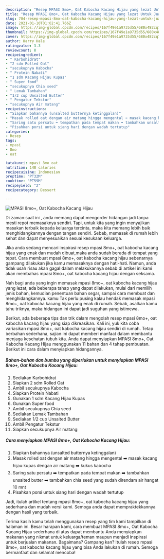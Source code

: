 ```yaml
---
description: "Resep MPASI 8mo+, Oat Kabocha Kacang Hijau yang lezat Untuk Jualan"
title: "Resep MPASI 8mo+, Oat Kabocha Kacang Hijau yang lezat Untuk Jualan"
slug: 704-resep-mpasi-8mo-oat-kabocha-kacang-hijau-yang-lezat-untuk-jualan
date: 2021-01-10T01:02:41.766Z
image: https://img-global.cpcdn.com/recipes/167f49e1a9735d55/680x482cq70/mpasi-8mo-oat-kabocha-kacang-hijau-foto-resep-utama.jpg
thumbnail: https://img-global.cpcdn.com/recipes/167f49e1a9735d55/680x482cq70/mpasi-8mo-oat-kabocha-kacang-hijau-foto-resep-utama.jpg
cover: https://img-global.cpcdn.com/recipes/167f49e1a9735d55/680x482cq70/mpasi-8mo-oat-kabocha-kacang-hijau-foto-resep-utama.jpg
author: Harry Hale
ratingvalue: 3.3
reviewcount: 8
recipeingredient:
- " Karbohidrat"
- "2 sdm Rolled Oat"
- "secukupnya Kabocha"
- " Protein Nabati"
- "1 sdm Kacang Hijau Kupas"
- " Super food"
- "secukupnya Chia seed"
- " Lemak Tambahan"
- "1/2 cup Unsalted Butter"
- " Pengatur Tekstur"
- "secukupnya Air matang"
recipeinstructions:
- "Siapkan bahannya (unsalted butternya ketinggalan)"
- "Masak rolled oat dengan air matang hingga mengental ➡️ masak kacang hijau kupas dengan air matang ➡️ kukus kabocha"
- "Saring satu persatu ➡️ tempatkan pada tempat makan ➡️ tambahkan unsalted butter ➡️ tambahkan chia seed yang sudah direndam air hangat 10 mnt"
- "Pisahkan porsi untuk siang hari dengan wadah tertutup"
categories:
- Resep
tags:
- mpasi
- 8mo
- oat

katakunci: mpasi 8mo oat 
nutrition: 148 calories
recipecuisine: Indonesian
preptime: "PT32M"
cooktime: "PT59M"
recipeyield: "2"
recipecategory: Dessert

---
```



![MPASI 8mo+, Oat Kabocha Kacang Hijau](https://img-global.cpcdn.com/recipes/167f49e1a9735d55/680x482cq70/mpasi-8mo-oat-kabocha-kacang-hijau-foto-resep-utama.jpg)

Di zaman  saat ini , anda memang dapat mengorder hidangan jadi tanpa mesti repot memasaknya sendiri. Tapi, untuk kita yang ingin menyajikan masakan terbaik kepada keluarga tercinta, maka kita memang lebih baik menghidangkannya dengan tangan sendiri. Sebab, memasak di rumah lebih sehat dan dapat menyesuaikan sesuai kesukaan keluarga.

Jika anda sedang mencari inspirasi resep mpasi 8mo+, oat kabocha kacang hijau yang enak dan mudah dibuat,maka anda sudah berada di tempat yang tepat. Cara membuat mpasi 8mo+, oat kabocha kacang hijau  sebenarnya gampang dilakukan jika kamu memasaknya dengan hati-hati. Namun, anda tidak usah risau akan gagal dalam melakukannya 
sebab di artikel ini kami akan membahas mpasi 8mo+, oat kabocha kacang hijau dengan seksama.  



Nah bagi anda yang ingin memasak mpasi 8mo+, oat kabocha kacang hijau yang lezat, ada beberapa tahap yang dapat dilakukan, mulai dari memilih jenis bahan, kemudian penentuan bahan segar, sampai cara membuat dan menghidangkannya. kamu Tak perlu pusing kalau hendak memasak mpasi 8mo+, oat kabocha kacang hijau yang enak di rumah. Sebab, asalkan kamu  tahu triknya, maka hidangan ini dapat jadi suguhan yang istimewa.

Berikut, ada beberapa tips dan trik dalam mengolah resep mpasi 8mo+, oat kabocha kacang hijau yang siap dikreasikan. Kali ini, yuk kita coba variasikan mpasi 8mo+, oat kabocha kacang hijau sendiri di rumah. Tetap berbahan sederhana, sajian ini dapat memberi manfaat dalam membantu menjaga kesehatan tubuh kita. Anda dapat menyiapkan MPASI 8mo+, Oat Kabocha Kacang Hijau menggunakan 11 bahan dan 4 tahap pembuatan. Berikut ini cara dalam menyiapkan hidangannya.

<!--inarticleads1-->

##### Bahan-bahan dan bumbu yang diperlukan untuk menyiapkan MPASI 8mo+, Oat Kabocha Kacang Hijau:

1. Sediakan  Karbohidrat
1. Siapkan 2 sdm Rolled Oat
1. Ambil secukupnya Kabocha
1. Siapkan  Protein Nabati
1. Gunakan 1 sdm Kacang Hijau Kupas
1. Gunakan  Super food
1. Ambil secukupnya Chia seed
1. Sediakan  Lemak Tambahan
1. Sediakan 1/2 cup Unsalted Butter
1. Ambil  Pengatur Tekstur
1. Siapkan secukupnya Air matang




<!--inarticleads2-->

##### Cara menyiapkan MPASI 8mo+, Oat Kabocha Kacang Hijau:

1. Siapkan bahannya (unsalted butternya ketinggalan)
1. Masak rolled oat dengan air matang hingga mengental ➡️ masak kacang hijau kupas dengan air matang ➡️ kukus kabocha
1. Saring satu persatu ➡️ tempatkan pada tempat makan ➡️ tambahkan unsalted butter ➡️ tambahkan chia seed yang sudah direndam air hangat 10 mnt
1. Pisahkan porsi untuk siang hari dengan wadah tertutup




Jadi, itulah artikel tentang  mpasi 8mo+, oat kabocha kacang hijau  yang sederhana dan mudah versi kami. Semoga anda dapat mempraktekkannya dengan hasil yang terbaik. 

Terima kasih kamu telah menggunakan resep yang tim kami tampilkan di halaman ini. Besar harapan kami, cara membuat  MPASI 8mo+, Oat Kabocha Kacang Hijau sederhana di atas dapat membantu Anda menyiapkan makanan yang nikmat untuk keluarga/teman maupun menjadi inspirasi untuk berjualan makanan. Bagaimana? Gampang kan? Itulah resep mpasi 8mo+, oat kabocha kacang hijau yang bisa Anda lakukan di rumah. Semoga bermanfaat dan selamat mencoba!

